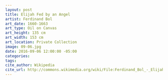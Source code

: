 ```yaml
---
layout: post
title: Elijah Fed by an Angel
artist: Ferdinand Bol
art_date: 1660-1663
art_type: Oil on Canvas
art_height: 135 cm
art_width: 153 cm
art_location: Private Collection
image: 09-06.jpg
date: 2016-09-06 12:00:00 -05:00
categories:
tags:
cite_author: Wikipedia
cite_url: http://commons.wikimedia.org/wiki/File:Ferdinand_Bol_-_Elijah_Fed_by_an_Angel_-_WGA2360.jpg
---
```


